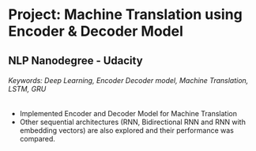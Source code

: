 # Project: Machine Translation using Encoder & Decoder Model

## NLP Nanodegree - Udacity

###### Keywords: Deep Learning, Encoder Decoder model, Machine Translation, LSTM, GRU 

- Implemented Encoder and Decoder Model for Machine Translation
- Other sequential architectures (RNN, Bidirectional RNN and RNN with embedding vectors) are also explored and their performance was compared.

